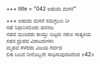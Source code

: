 +++
title = "042 ಅಹುದು ಮಗನೆ"

+++
ಅಹುದು ಮಗನೆ ಸಮಗ್ರಬಲ ನೀ  
ನಹೆ ನಿಧಾನಿಸಲಿಂದು ಪವನಜ  
ನಹವ ಮುರಿದರು ಕಾಯ್ದು ಬಿಟ್ಟರು ನಕುಲ ಸಾತ್ಯಕಿಯ  
ಸಹಸ ದ್ರುಪದ ವಿರಾಟರುಗಳು  
ಮ್ಮಹವ ಸೆಳೆದರು ವಿಜಯ ಗರ್ವದ  
ಲಿಹ ಬಲವ ನೀನೊಬ್ಬನೇ ಸಾಧಿಸುವುದರಿದೆಂದ    ॥42॥